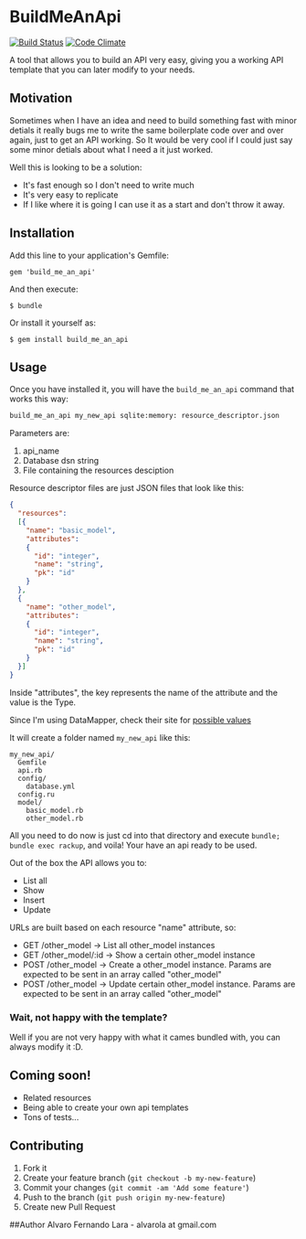 # BuildMeAnApi
[![Build Status](https://travis-ci.org/guiman/build_me_an_api.png)](https://travis-ci.org/guiman/build_me_an_api)
[![Code Climate](https://codeclimate.com/github/guiman/build_me_an_api.png)](https://codeclimate.com/github/guiman/build_me_an_api)

A tool that allows you to build an API very easy, giving you a working API template that you can later modify to your needs.

## Motivation

Sometimes when I have an idea and need to build something fast with minor detials it really bugs me to write the same boilerplate code over and over again, just to get an API working. So It would be very cool if I could just say some minor detials about what I need a it just worked.

Well this is looking to be a solution:

* It's fast enough so I don't need to write much
* It's very easy to replicate
* If I like where it is going I can use it as a start and don't throw it away.

## Installation

Add this line to your application's Gemfile:

    gem 'build_me_an_api'

And then execute:

    $ bundle

Or install it yourself as:

    $ gem install build_me_an_api

## Usage
Once you have installed it, you will have the ```build_me_an_api``` command that works this way:

```bash
build_me_an_api my_new_api sqlite:memory: resource_descriptor.json
```

Parameters are:
1. api_name
2. Database dsn string
3. File containing the resources desciption

Resource descriptor files are just JSON files that look like this:

```json
{
  "resources":
  [{
    "name": "basic_model",
    "attributes":
    {
      "id": "integer",
      "name": "string",
      "pk": "id"
    }
  },
  {
    "name": "other_model",
    "attributes":
    {
      "id": "integer",
      "name": "string",
      "pk": "id"
    }
  }]
}
```

Inside "attributes", the key represents the name of the attribute and the value is the Type.

Since I'm using DataMapper, check their site for [possible values](http://datamapper.org/docs/dm_more/types.html)

It will create a folder named ```my_new_api``` like this:

```
my_new_api/
  Gemfile
  api.rb
  config/
    database.yml
  config.ru
  model/
    basic_model.rb
    other_model.rb
```

All you need to do now is just cd into that directory and execute ```bundle; bundle exec rackup```, and voila! Your have an api ready to be used.

Out of the box the API allows you to:

* List all
* Show
* Insert
* Update

URLs are built based on each resource "name" attribute, so:

* GET /other_model -> List all other_model instances
* GET /other_model/:id -> Show a certain other_model instance
* POST /other_model -> Create a other_model instance. Params are expected to be sent in an array called "other_model"
* POST /other_model -> Update certain other_model instance. Params are expected to be sent in an array called "other_model"

### Wait, not happy with the template?

Well if you are not very happy with what it cames bundled with, you can always modify it :D.

## Coming soon!

* Related resources
* Being able to create your own api templates
* Tons of tests...

## Contributing

1. Fork it
2. Create your feature branch (`git checkout -b my-new-feature`)
3. Commit your changes (`git commit -am 'Add some feature'`)
4. Push to the branch (`git push origin my-new-feature`)
5. Create new Pull Request

##Author
Alvaro Fernando Lara - alvarola at gmail.com